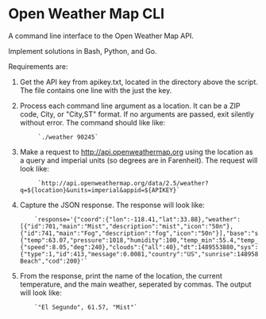 # Open Weather Map CLI
A command line interface to the Open Weather Map API.

Implement solutions in Bash, Python, and Go.

 Requirements are:

1. Get the API key from apikey.txt, located in the directory above the script.  The file contains one line with the just the key.

2. Process each command line argument as a location.  It can be a ZIP code, City, or "City,ST" format.  If no arguments are passed, exit silently without error.  The command should like like:

            `./weather 90245`

3. Make a request to http://api.openweathermap.org using the location as a query and imperial units (so degrees are in Farenheit). The request will look like:

            `http://api.openweathermap.org/data/2.5/weather?q=${location}&units=imperial&appid=${APIKEY}`

4.  Capture the JSON response.  The response will look like:

            `response='{"coord":{"lon":-118.41,"lat":33.88},"weather":[{"id":701,"main":"Mist","description":"mist","icon":"50n"},{"id":741,"main":"Fog","description":"fog","icon":"50n"}],"base":"stations","main":{"temp":63.07,"pressure":1018,"humidity":100,"temp_min":55.4,"temp_max":73.4},"visibility":9656,"wind":{"speed":8.05,"deg":240},"clouds":{"all":40},"dt":1489553880,"sys":{"type":1,"id":413,"message":0.0081,"country":"US","sunrise":1489586596,"sunset":1489629713},"id":5370082,"name":"Manhattan Beach","cod":200}'`

5.  From the response, print the name of the location, the current temperature, and the main weather, seperated by commas.  The output will look like:

            `"El Segundo", 61.57, "Mist"`
